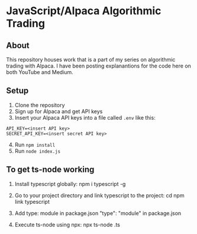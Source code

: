 # JavaScript/Alpaca Algorithmic Trading
## About
This repository houses work that is a part of my series on algorithmic trading with Alpaca. I have been posting explanantions for the code here on both YouTube and Medium.

## Setup
1) Clone the repository
2) Sign up for Alpaca and get API keys
3) Insert your Alpaca API keys into a file called `.env` like this:
```
API_KEY=<insert API key>
SECRET_API_KEY=<insert secret API key>
```
4) Run `npm install`
5) Run `node index.js`


## To get ts-node working 
1. Install typescript globally:
npm i typescript -g

2. Go to your project directory and link typescript to the project:
cd <my-project>
npm link typescript

3. Add type: module in package.json
"type": "module" in package.json

4. Execute ts-node using npx:
npx ts-node <your-ts-script>.ts
